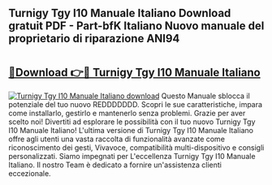 ## Turnigy Tgy I10 Manuale Italiano Download gratuit PDF - Part-bfK Italiano Nuovo manuale del proprietario di riparazione ANI94

# <h2><a href="http://dfbgpv.blite.top/?on=Turnigy+Tgy+I10+Manuale+Italiano">🔗Download 👉🔴 Turnigy Tgy I10 Manuale Italiano</a></h2>

[![Turnigy Tgy I10 Manuale Italiano download](https://i.imgur.com/lujVjoI.png)](http://dfbgpv.blite.top/?on=Turnigy+Tgy+I10+Manuale+Italiano)
Questo Manuale sblocca il potenziale del tuo nuovo REDDDDDDD. Scopri le sue caratteristiche, impara come installarlo, gestirlo e mantenerlo senza problemi. Grazie per aver scelto noi! Divertiti ad esplorare le possibilità con il tuo nuovo Turnigy Tgy I10 Manuale Italiano! L'ultima versione di Turnigy Tgy I10 Manuale Italiano offre agli utenti una vasta raccolta di funzionalità avanzate come riconoscimento dei gesti, Vivavoce, compatibilità multi-dispositivo e consigli personalizzati. Siamo impegnati per L'eccellenza Turnigy Tgy I10 Manuale Italiano. Il nostro Team è dedicato a fornire un'assistenza clienti eccezionale.
